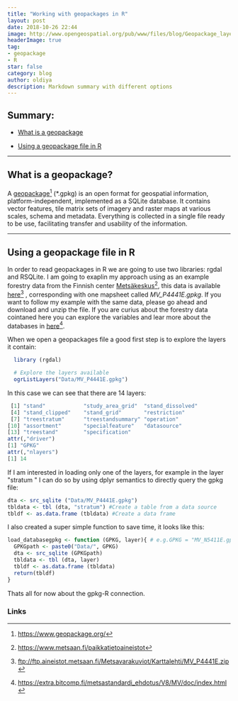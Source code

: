 ```yaml
---
title: "Working with geopackages in R"
layout: post
date: 2018-10-26 22:44
image: http://www.opengeospatial.org/pub/www/files/blog/Geopackage_layers.png
headerImage: true
tag:
- geopackage
- R
star: false
category: blog
author: oldiya
description: Markdown summary with different options
---
```


## Summary:

- [What is a geopackage](#What-is-a-geopackage?)

- [Using a geopackage file in R](#Using-a-geopackage-file-in-R)

---

## What is a geopackage? 

A [geopackage](https://www.geopackage.org/)[^1] (*.gpkg) is an open format for geospatial information, platform-independent, implemented as a SQLite database. It contains vector features, tile matrix sets of imagery and raster maps at various scales, schema and metadata. Everything is collected in a single file ready to be use, facilitating transfer and usability of the information. 

---

## Using a geopackage file in R

In order to read geopackages in R we are going to use two libraries: rgdal and RSQLite. I am going to exaplin my approach using as an example forestry data from the Finnish center [Metsäkeskus](https://www.metsaan.fi/paikkatietoaineistot)[^2], this data is available [here](ftp://ftp.aineistot.metsaan.fi/Metsavarakuviot/Karttalehti/MV_P4441E.zip)[^3] , corresponding with one mapsheet called *MV_P4441E.gpkg*. If you want to follow my example with the same data, please go ahead and download and unzip the file. If you are curius about the forestry data cointaned here you can explore the variables and lear more about the databases in [here](https://extra.bitcomp.fi/metsastandardi_ehdotus/V8/MV/doc/index.html)[^4]. 

When we open a geopackages file  a good first step is to explore the layers it contain: 

```R
  library (rgdal)

  # Explore the layers available 
  ogrListLayers("Data/MV_P4441E.gpkg")
```


In this case we can see that there are 14 layers: 

```R
 [1] "stand"            "study_area_grid"  "stand_dissolved" 
 [4] "stand_clipped"    "stand_grid"       "restriction"     
 [7] "treestratum"      "treestandsummary" "operation"       
[10] "assortment"       "specialfeature"   "datasource"      
[13] "treestand"        "specification"  
attr(,"driver")
[1] "GPKG"
attr(,"nlayers")
[1] 14
```

If I am interested in loading only one of the layers, for example in the layer "stratum " I can do so by using dplyr semantics to directly query the gpkg file:

```R
dta <- src_sqlite ("Data/MV_P4441E.gpkg") 
tbldata <- tbl (dta, "stratum") #Create a table from a data source
tbldf <- as.data.frame (tbldata) #Create a data frame
```

I also created a super simple function to save time, it looks like this:

```R
load_databasegpkg <- function (GPKG, layer){ # e.g.GPKG = "MV_N5411E.gpkg",  layer = "stratum"
  GPKGpath <- paste0("Data/", GPKG)
  dta <- src_sqlite (GPKGpath)
  tbldata <- tbl (dta, layer)
  tbldf <- as.data.frame (tbldata)
  return(tbldf)
}
```

Thats all for now about the gpkg-R connection.



### Links

[^1]: https://www.geopackage.org/
[^2]: https://www.metsaan.fi/paikkatietoaineistot
[^3]: ftp://ftp.aineistot.metsaan.fi/Metsavarakuviot/Karttalehti/MV_P4441E.zip
[^4]: https://extra.bitcomp.fi/metsastandardi_ehdotus/V8/MV/doc/index.html





